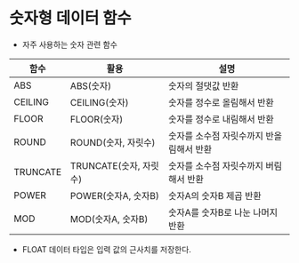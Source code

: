 # 숫자형 데이터 함수

- 자주 사용하는 숫자 관련 함수

함수 | 활용 | 설명
-- | -- | --
ABS | ABS(숫자) | 숫자의 절댓값 반환
CEILING | CEILING(숫자) | 숫자를 정수로 올림해서 반환
FLOOR | FLOOR(숫자) | 숫자를 정수로 내림해서 반환
ROUND | ROUND(숫자, 자릿수) | 숫자를 소수점 자릿수까지 반올림해서 반환
TRUNCATE | TRUNCATE(숫자, 자릿수) | 숫자를 소수점 자릿수까지 버림해서 반환
POWER | POWER(숫자A, 숫자B) | 숫자A의 숫자B 제곱 반환
MOD | MOD(숫자A, 숫자B) | 숫자A를 숫자B로 나눈 나머지 반환

- FLOAT 데이터 타입은 입력 값의 근사치를 저장한다.
